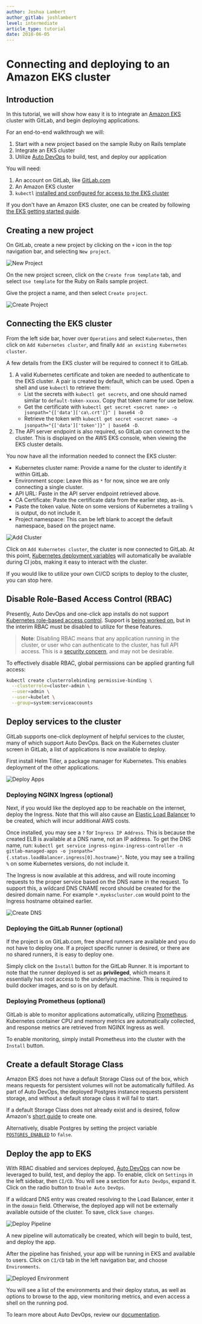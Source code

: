 ```yaml
---
author: Joshua Lambert
author_gitlab: joshlambert
level: intermediate
article_type: tutorial
date: 2018-06-05
---
```


# Connecting and deploying to an Amazon EKS cluster

## Introduction

In this tutorial, we will show how easy it is to integrate an [Amazon EKS](https://aws.amazon.com/eks/) cluster with GitLab, and begin deploying applications.

For an end-to-end walkthrough we will:
1. Start with a new project based on the sample Ruby on Rails template
1. Integrate an EKS cluster
1. Utilize [Auto DevOps](../../../../topics/autodevops/) to build, test, and deploy our application

You will need:
1. An account on GitLab, like [GitLab.com](https://gitlab.com)
1. An Amazon EKS cluster
1. `kubectl` [installed and configured for access to the EKS cluster](https://docs.aws.amazon.com/eks/latest/userguide/getting-started.html#get-started-kubectl)

If you don't have an Amazon EKS cluster, one can be created by following [the EKS getting started guide](https://docs.aws.amazon.com/eks/latest/userguide/getting-started.html).

## Creating a new project

On GitLab, create a new project by clicking on the `+` icon in the top navigation bar, and selecting `New project`.

![New Project](img/new_project.png)

On the new project screen, click on the `Create from template` tab, and select `Use template` for the Ruby on Rails sample project.

Give the project a name, and then select `Create project`.

![Create Project](img/create_project.png)

## Connecting the EKS cluster

From the left side bar, hover over `Operations` and select `Kubernetes`, then click on `Add Kubernetes cluster`, and finally `Add an existing Kubernetes cluster`.

A few details from the EKS cluster will be required to connect it to GitLab.

1. A valid Kubernetes certificate and token are needed to authenticate to the EKS cluster. A pair is created by default, which can be used. Open a shell and use `kubectl` to retrieve them:
   * List the secrets with `kubectl get secrets`, and one should named similar to `default-token-xxxxx`. Copy that token name for use below.
   * Get the certificate with `kubectl get secret <secret name> -o jsonpath="{['data']['ca\.crt']}" | base64 -D`
   * Retrieve the token with `kubectl get secret <secret name> -o jsonpath="{['data']['token']}" | base64 -D`.
1. The API server endpoint is also required, so GitLab can connect to the cluster. This is displayed on the AWS EKS console, when viewing the EKS cluster details.

You now have all the information needed to connect the EKS cluster:
* Kubernetes cluster name: Provide a name for the cluster to identify it within GitLab.
* Environment scope: Leave this as `*` for now, since we are only connecting a single cluster.
* API URL: Paste in the API server endpoint retrieved above.
* CA Certificate: Paste the certificate data from the earlier step, as-is.
* Paste the token value. Note on some versions of Kubernetes a trailing `%` is output, do not include it.
* Project namespace: This can be left blank to accept the default namespace, based on the project name.

![Add Cluster](img/add_cluster.png)

Click on `Add Kubernetes cluster`, the cluster is now connected to GitLab. At this point, [Kubernetes deployment variables](../#deployment-variables) will automatically be available during CI jobs, making it easy to interact with the cluster.

If you would like to utilize your own CI/CD scripts to deploy to the cluster, you can stop here.

## Disable Role-Based Access Control (RBAC)

Presently, Auto DevOps and one-click app installs do not support [Kubernetes role-based access control](https://kubernetes.io/docs/reference/access-authn-authz/rbac/). Support is [being worked on](https://gitlab.com/groups/gitlab-org/-/epics/136), but in the interim RBAC must be disabled to utilize for these features.

> **Note**: Disabling RBAC means that any application running in the cluster, or user who can authenticate to the cluster, has full API access. This is a [security concern](https://docs.gitlab.com/ee/user/project/clusters/#security-implications), and may not be desirable.

To effectively disable RBAC, global permissions can be applied granting full access:

```bash
kubectl create clusterrolebinding permissive-binding \
  --clusterrole=cluster-admin \
  --user=admin \
  --user=kubelet \
  --group=system:serviceaccounts
```

## Deploy services to the cluster

GitLab supports one-click deployment of helpful services to the cluster, many of which support Auto DevOps. Back on the Kubernetes cluster screen in GitLab, a list of applications is now available to deploy.

First install Helm Tiller, a package manager for Kubernetes. This enables deployment of the other applications.

![Deploy Apps](img/deploy_apps.png)

### Deploying NGINX Ingress (optional)

Next, if you would like the deployed app to be reachable on the internet, deploy the Ingress. Note that this will also cause an [Elastic Load Balancer](https://aws.amazon.com/documentation/elastic-load-balancing/) to be created, which will incur additional AWS costs.

Once installed, you may see a `?` for `Ingress IP Address`. This is because the created ELB is available at a DNS name, not an IP address. To get the DNS name, run: `kubectl get service ingress-nginx-ingress-controller -n gitlab-managed-apps -o jsonpath="{.status.loadBalancer.ingress[0].hostname}"`. Note, you may see a trailing `%` on some Kubernetes versions, do not include it.

The Ingress is now available at this address, and will route incoming requests to the proper service based on the DNS name in the request. To support this, a wildcard DNS CNAME record should be created for the desired domain name. For example `*.myekscluster.com` would point to the Ingress hostname obtained earlier.

![Create DNS](img/create_dns.png)

### Deploying the GitLab Runner (optional)

If the project is on GitLab.com, free shared runners are available and you do not have to deploy one. If a project specific runner is desired, or there are no shared runners, it is easy to deploy one.

Simply click on the `Install` button for the GitLab Runner. It is important to note that the runner deployed is set as **privileged**, which means it essentially has root access to the underlying machine. This is required to build docker images, and so is on by default.

### Deploying Prometheus (optional)

GitLab is able to monitor applications automatically, utilizing [Prometheus](../../integrations/prometheus.html). Kubernetes container CPU and memory metrics are automatically collected, and response metrics are retrieved from NGINX Ingress as well.

To enable monitoring, simply install Prometheus into the cluster with the `Install` button.

## Create a default Storage Class

Amazon EKS does not have a default Storage Class out of the box, which means requests for persistent volumes will not be automatically fulfilled. As part of Auto DevOps, the deployed Postgres instance requests persistent storage, and without a default storage class it will fail to start.

If a default Storage Class does not already exist and is desired, follow Amazon's [short guide](https://docs.aws.amazon.com/eks/latest/userguide/storage-classes.html) to create one.

Alternatively, disable Postgres by setting the project variable [`POSTGRES_ENABLED`](../../../../topics/autodevops/#environment-variables) to `false`.

## Deploy the app to EKS

With RBAC disabled and services deployed, [Auto DevOps](https://docs.gitlab.com/ee/topics/autodevops/) can now be leveraged to build, test, and deploy the app. To enable, click on `Settings` in the left sidebar, then `CI/CD`. You will see a section for `Auto DevOps`, expand it. Click on the radio button to `Enable Auto DevOps`.

If a wildcard DNS entry was created resolving to the Load Balancer, enter it in the `domain` field. Otherwise, the deployed app will not be externally available outside of the cluster. To save, click `Save changes`.  

![Deploy Pipeline](img/pipeline.png)

A new pipeline will automatically be created, which will begin to build, test, and deploy the app.

After the pipeline has finished, your app will be running in EKS and available to users. Click on `CI/CD` tab in the left navigation bar, and choose `Environments`.

![Deployed Environment](img/environment.png)

You will see a list of the environments and their deploy status, as well as options to browse to the app, view monitoring metrics, and even access a shell on the running pod.

To learn more about Auto DevOps, review our [documentation](../../../../topics/autodevops/).
